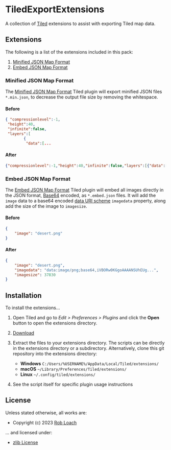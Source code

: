 # TiledExportExtensions

A collection of [Tiled](https://www.mapeditor.org/) extensions to assist with exporting Tiled map data.

## Extensions

The following is a list of the extensions included in this pack:

1. [Minified JSON Map Format](#minified-json-map-format)
1. [Embed JSON Map Format](#embed-json-map-format)

### Minified JSON Map Format

The [Minified JSON Map Format](MinifiedJSONMapFormat.js) Tiled plugin will export minified JSON files `*.min.json`, to decrease the output file size by removing the whitespace.

#### Before

``` json
{ "compressionlevel":-1,
 "height":40,
 "infinite":false,
 "layers":[
        {
         "data":[...
```

#### After

``` json
{"compressionlevel":-1,"height":40,"infinite":false,"layers":[{"data":[...
```

### Embed JSON Map Format

The [Embed JSON Map Format](EmbedJSONMapFormat.js) Tiled plugin will embed all images directly in the JSON format, [Base64](https://en.wikipedia.org/wiki/Base64) encoded, as `*.embed.json` files. It will add the `image` data to a base64 encoded [data URI scheme](https://en.wikipedia.org/wiki/Data_URI_scheme) `imagedata` property, along add the size of the image to `imagesize`.

#### Before

``` json
{
    "image": "desert.png"
}
```

#### After

``` json
{
    "image": "desert.png",
    "imagedata": "data:image/png;base64,iVBORw0KGgoAAAANSUhEUg...",
    "imagesize": 37830
}
```

## Installation

To install the extensions...

1. Open Tiled and go to _Edit > Preferences > Plugins_ and click the **Open** button to open the extensions directory.
2. [Download](https://github.com/robloach/tiled-plugins/archive/master.zip)
3. Extract the files to your extensions directory. The scripts can be directly in the extensions directory or a subdirectory. Alternatively, clone this git repository into the extensions directory:

      - **Windows**
       `C:/Users/%USERNAME%/AppData/Local/Tiled/extensions/`
      - **macOS**
      `~/Library/Preferences/Tiled/extensions/`
      - **Linux**
      `~/.config/tiled/extensions/`
4. See the script itself for specific plugin usage instructions

## License

Unless stated otherwise, all works are:

- Copyright (c) 2023 [Rob Loach](https://robloach.net)

... and licensed under:

- [zlib License](LICENSE)
